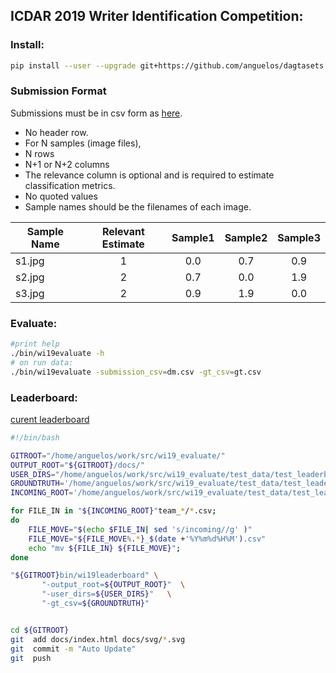 ## ICDAR 2019 Writer Identification Competition:

### Install:
```bash
pip install --user --upgrade git+https://github.com/anguelos/dagtasets
```

### Submission Format

Submissions must be in csv form as [here](https://github.com/anguelos/wi19_evaluate/blob/master/test_data/test_leaderboard/team_1/0004200862.csv).
* No header row.
* For N samples (image files),
* N rows
* N+1 or N+2 columns
* The relevance column is optional and is required to estimate classification metrics.
* No quoted values
* Sample names should be the filenames of each image.

| Sample Name   | Relevant Estimate   | Sample1   | Sample2   | Sample3   |
| ------------- |:-------------------:|:---------:|:---------:|:---------:|
| s1.jpg        | 1                   | 0.0       | 0.7       | 0.9       |
| s2.jpg        | 2                   | 0.7       | 0.0       | 1.9       |
| s3.jpg        | 2                   | 0.9       | 1.9       | 0.0       |


### Evaluate:
```bash
#print help
./bin/wi19evaluate -h
# on run data:
./bin/wi19evaluate -submission_csv=dm.csv -gt_csv=gt.csv 
``` 
 
### Leaderboard:
[curent leaderboard](https://anguelos.github.io/wi19_evaluate/)


```bash
#!/bin/bash

GITROOT="/home/anguelos/work/src/wi19_evaluate/"
OUTPUT_ROOT="${GITROOT}/docs/"
USER_DIRS="/home/anguelos/work/src/wi19_evaluate/test_data/test_leaderboard/team*"
GROUNDTRUTH='/home/anguelos/work/src/wi19_evaluate/test_data/test_leaderboard/gt.csv'
INCOMING_ROOT='/home/anguelos/work/src/wi19_evaluate/test_data/test_leaderboard/incoming/'

for FILE_IN in "${INCOMING_ROOT}"team_*/*.csv;
do
    FILE_MOVE="$(echo $FILE_IN| sed 's/incoming//g' )"
    FILE_MOVE="${FILE_MOVE%.*}_$(date +'%Y%m%d%H%M').csv"
    echo "mv ${FILE_IN} ${FILE_MOVE}";
done

"${GITROOT}bin/wi19leaderboard" \
       "-output_root=${OUTPUT_ROOT}"  \
       "-user_dirs=${USER_DIRS}"   \
       "-gt_csv=${GROUNDTRUTH}"


cd ${GITROOT}
git  add docs/index.html docs/svg/*.svg
git  commit -m "Auto Update"
git  push
```
